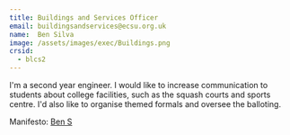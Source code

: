 ```yaml
---
title: Buildings and Services Officer
email: buildingsandservices@ecsu.org.uk
name:  Ben Silva
image: /assets/images/exec/Buildings.png
crsid:
  - blcs2
---
```

I'm a second year engineer. I would like to increase communication to students about college facilities, such as the squash courts and sports centre. I'd also like to organise themed formals and oversee the balloting.

Manifesto: [Ben S](https://drive.google.com/file/d/1Vc9kLTaf7xaU5edu4hhyjDa9r6sBuwKN/view?usp=sharing)
